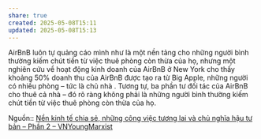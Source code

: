 ```yaml
---
share: true
created: 2025-05-08T15:11
updated: 2025-05-08T15:13
---
```

AirBnB luôn tự quảng cáo mình như là một nền tảng cho những người bình thường kiếm chút tiền từ việc thuê phòng còn thừa của họ, nhưng một nghiên cứu về hoạt động kinh doanh của AirBnB ở New York cho thấy khoảng 50% doanh thu của AirBnB được tạo ra từ Big Apple, những người có nhiều phòng – tức là chủ nhà . Tương tự, ba phần tư đối tác của AirBnB cho thuê cả nhà – đó rõ ràng không phải là những người bình thường kiếm chút tiền từ việc thuê phòng còn thừa của họ.

Nguồn:: [Nền kinh tế chia sẻ, những công việc tương lai và chủ nghĩa hậu tư bản – Phần 2 – VNYoungMarxist](https://vnmarxist.com/post-22.html)
